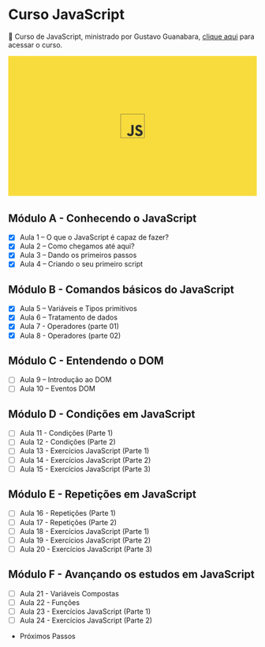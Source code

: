 # Curso JavaScript
🚀 Curso de JavaScript, ministrado por Gustavo Guanabara, [clique aqui](https://www.youtube.com/playlist?list=PLHz_AreHm4dlsK3Nr9GVvXCbpQyHQl1o1) para acessar o curso.

<img src="./src/img/cover.jpg" alt="wallpaper javascript"/>

##  Módulo A - Conhecendo o JavaScript

- [x] Aula 1 – O que o JavaScript é capaz de fazer?
- [x] Aula 2 – Como chegamos até aqui?
- [x] Aula 3 – Dando os primeiros passos
- [x] Aula 4 – Criando o seu primeiro script

## Módulo B - Comandos básicos do JavaScript

- [x] Aula 5 – Variáveis e Tipos primitivos
- [x] Aula 6 – Tratamento de dados
- [x] Aula 7 - Operadores (parte 01)
- [x] Aula 8 - Operadores (parte 02)

## Módulo C - Entendendo o DOM

- [ ] Aula 9 – Introdução ao DOM
- [ ] Aula 10 – Eventos DOM

## Módulo D - Condições em JavaScript

- [ ] Aula 11 - Condições (Parte 1)
- [ ] Aula 12 - Condições (Parte 2)
- [ ] Aula 13 - Exercícios JavaScript (Parte 1)
- [ ] Aula 14 - Exercícios JavaScript (Parte 2)
- [ ] Aula 15 - Exercícios JavaScript (Parte 3)

## Módulo E - Repetições em JavaScript

- [ ] Aula 16 - Repetições (Parte 1)
- [ ] Aula 17 - Repetições (Parte 2)
- [ ] Aula 18 - Exercícios JavaScript (Parte 1)
- [ ] Aula 19 - Exercícios JavaScript (Parte 2)
- [ ] Aula 20 - Exercícios JavaScript (Parte 3)

## Módulo F - Avançando os estudos em JavaScript

- [ ] Aula 21 - Variáveis Compostas
- [ ] Aula 22 - Funções
- [ ] Aula 23 - Exercícios JavaScript (Parte 1)
- [ ] Aula 24 - Exercícios JavaScript (Parte 2)
- Próximos Passos